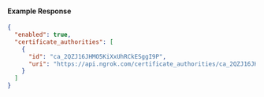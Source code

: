 <!-- Generated by nd gen api-examples. DO NOT EDIT. -->
#### Example Response
```json
{
  "enabled": true,
  "certificate_authorities": [
    {
      "id": "ca_2QZJ16JHMO5KiXxUhRCkESggI9P",
      "uri": "https://api.ngrok.com/certificate_authorities/ca_2QZJ16JHMO5KiXxUhRCkESggI9P"
    }
  ]
}